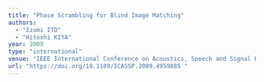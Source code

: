 ```yaml
---
title: "Phase Scrambling for Blind Image Matching"
authors:
  - "Izumi ITO"
  - "Hitoshi KIYA"
year: 2009
type: "international"
venue: "IEEE International Conference on Acoustics, Speech and Signal Processing, pp. IFS-P2.9, Taipei, Taiwan, R.O.C., 2009-04-23."
url: "https://doi.org/10.1109/ICASSP.2009.4959885 "
---
```


